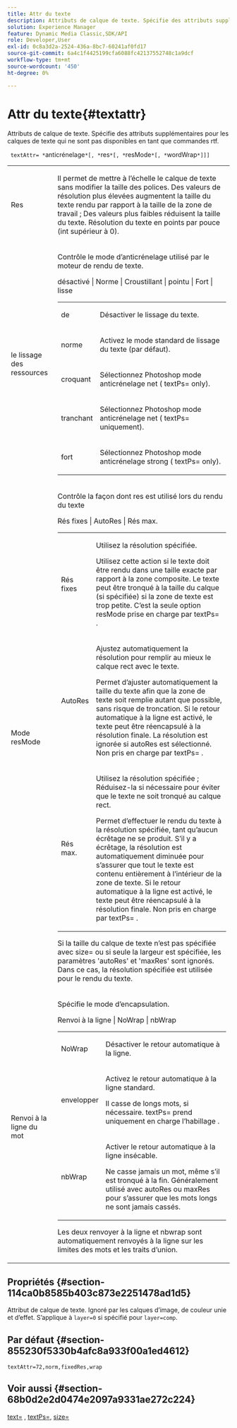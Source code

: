 ```yaml
---
title: Attr du texte
description: Attributs de calque de texte. Spécifie des attributs supplémentaires pour les calques de texte qui ne sont pas disponibles en tant que commandes rtf.
solution: Experience Manager
feature: Dynamic Media Classic,SDK/API
role: Developer,User
exl-id: 0c8a3d2a-2524-436a-8bc7-60241af0fd17
source-git-commit: 6a4c1f4425199cfa6088fc42137552748c1a9dcf
workflow-type: tm+mt
source-wordcount: '450'
ht-degree: 0%

---
```


# Attr du texte{#textattr}

Attributs de calque de texte. Spécifie des attributs supplémentaires pour les calques de texte qui ne sont pas disponibles en tant que commandes rtf.

` textAttr= *`anticrénelage`*[, *`res`*[, *`resMode`*[, *`wordWrap`*]]]`

<table id="simpletable_0072BF7DF52B4959A14EDEF60A6EBDEE"> 
 <tr class="strow"> 
  <td class="stentry"> <p> <span class="codeph"><span class="varname"> Res </span> </span> </p> </td> 
  <td class="stentry"> <p>Il permet de mettre à l’échelle le calque de texte sans modifier la taille des polices. Des valeurs de résolution plus élevées augmentent la taille du texte rendu par rapport à la taille de la zone de travail ; Des valeurs plus faibles réduisent la taille du texte. Résolution du texte en points par pouce (int supérieur à 0). </p> </td> 
 </tr> 
 <tr class="strow"> 
  <td class="stentry"> <p> <span class="codeph"><span class="varname"> le lissage des </span> ressources </span> </p> </td> 
  <td class="stentry"> <p>Contrôle le mode d’anticrénelage utilisé par le moteur de rendu de texte. </p> <p> <span class="codeph"> désactivé | Norme | Croustillant | pointu | Fort | lisse </span> </p> <p> 
    <table id="simpletable_AE2331118FCA4BC7877233E287CED6A4"> 
     <tr class="strow"> 
      <td class="stentry"> <p> <span class="codeph"> de </span> </p> </td> 
      <td class="stentry"> <p>Désactiver le lissage du texte. </p> </td> 
     </tr> 
     <tr class="strow"> 
      <td class="stentry"> <p> <span class="codeph"> norme </span> </p> </td> 
      <td class="stentry"> <p>Activez le mode standard de lissage du texte (par défaut). </p> </td> 
     </tr> 
     <tr class="strow"> 
      <td class="stentry"> <p> <span class="codeph"> croquant </span> </p> </td> 
      <td class="stentry"> <p>Sélectionnez Photoshop mode <span class="codeph"> anticrénelage net </span> ( <span class="codeph"> textPs= </span> only). </p> </td> 
     </tr> 
     <tr class="strow"> 
      <td class="stentry"> <p> <span class="codeph"> tranchant </span> </p> </td> 
      <td class="stentry"> <p>Sélectionnez Photoshop mode <span class="codeph"> anticrénelage net </span> ( <span class="codeph"> textPs= </span> uniquement). </p> </td> 
     </tr> 
     <tr class="strow"> 
      <td class="stentry"> <p> <span class="codeph"> fort </span> </p> </td> 
      <td class="stentry"> <p>Sélectionnez Photoshop mode <span class="codeph"> anticrénelage strong </span> ( <span class="codeph"> textPs= </span> only). </p> </td> 
     </tr> 
    </table> </p> </td> 
 </tr> 
 <tr class="strow"> 
  <td class="stentry"> <p> <span class="codeph"><span class="varname"> Mode resMode </span> </span> </p> </td> 
  <td class="stentry"> <p>Contrôle la façon dont res est utilisé lors du rendu du texte </p> <p> <span class="codeph"> Rés fixes | AutoRes | Rés max. </span> </p> <p> 
    <table id="simpletable_2CFC06DB37154C7C92614FDF7A818DB5"> 
     <tr class="strow"> 
      <td class="stentry"> <p> <span class="codeph"> Rés fixes </span> </p> </td> 
      <td class="stentry"> <p>Utilisez la résolution spécifiée. </p> <p>Utilisez cette action si le texte doit être rendu dans une taille exacte par rapport à la zone composite. Le texte peut être tronqué à la taille du calque (si spécifiée) si la zone de texte est trop petite. C’est la seule <span class="varname"> option resMode </span> prise en charge par <span class="codeph"> textPs= </span>. </p> </td> 
     </tr> 
     <tr class="strow"> 
      <td class="stentry"> <p> <span class="codeph"> AutoRes </span> </p> </td> 
      <td class="stentry"> <p>Ajustez automatiquement la résolution pour remplir au mieux le calque rect avec le texte. </p> <p>Permet d’ajuster automatiquement la taille du texte afin que la zone de texte soit remplie autant que possible, sans risque de troncation. Si le retour automatique à la ligne est activé, le texte peut être réencapsulé à la résolution finale. La <span class="varname"> résolution </span> est ignorée si <span class="codeph"> autoRes </span> est sélectionné. Non pris en charge par <span class="codeph"> textPs= </span>. </p> </td> 
     </tr> 
     <tr class="strow"> 
      <td class="stentry"> <p> <span class="codeph"> Rés max. </span> </p> </td> 
      <td class="stentry"> <p>Utilisez la résolution spécifiée ; Réduisez-la si nécessaire pour éviter que le texte ne soit tronqué au calque rect. </p> <p>Permet d’effectuer le rendu du texte à la résolution spécifiée, tant qu’aucun écrêtage ne se produit. S’il y a écrêtage, la résolution est automatiquement diminuée pour s’assurer que tout le texte est contenu entièrement à l’intérieur de la zone de texte. Si le retour automatique à la ligne est activé, le texte peut être réencapsulé à la résolution finale. Non pris en charge par <span class="codeph"> textPs= </span>. </p> </td> 
     </tr> 
    </table> </p> <p>Si la taille du calque de texte n’est pas spécifiée avec size= ou si seule la largeur est spécifiée, les paramètres 'autoRes' et 'maxRes' sont ignorés. Dans ce cas, la résolution spécifiée est utilisée pour le rendu du texte. </p> </td> 
 </tr> 
 <tr class="strow"> 
  <td class="stentry"> <p> <span class="codeph"><span class="varname"> Renvoi à la ligne </span> du mot </span> </p> </td> 
  <td class="stentry"> <p>Spécifie le mode d’encapsulation. </p> <p> <span class="codeph"> Renvoi à la ligne | NoWrap | nbWrap </span> </p> <p> 
    <table id="simpletable_FF2510E029EC41E29BC30D9FC2923EA3"> 
     <tr class="strow"> 
      <td class="stentry"> <p> <span class="codeph"> NoWrap </span> </p> </td> 
      <td class="stentry"> <p>Désactiver le retour automatique à la ligne. </p> </td> 
     </tr> 
     <tr class="strow"> 
      <td class="stentry"> <p> <span class="codeph"> envelopper </span> </p> </td> 
      <td class="stentry"> <p>Activez le retour automatique à la ligne standard. </p> <p>Il casse de longs mots, si nécessaire. <span class="codeph"> textPs= </span> prend uniquement en charge <span class="codeph"> l’habillage </span>. </p> </td> 
     </tr> 
     <tr class="strow"> 
      <td class="stentry"> <p> <span class="codeph"> nbWrap </span> </p> </td> 
      <td class="stentry"> <p>Activer le retour automatique à la ligne insécable. </p> <p>Ne casse jamais un mot, même s’il est tronqué à la fin. Généralement utilisé avec <span class="codeph"> autoRes </span> ou <span class="codeph"> maxRes </span> pour s’assurer que les mots longs ne sont jamais cassés. </p> </td> 
     </tr> 
    </table> </p> <p>Les <span class="codeph"> deux renvoyer à la ligne </span> et <span class="codeph"> nbwrap </span> sont automatiquement renvoyés à la ligne sur les limites des mots et les traits d’union. </p> </td> 
 </tr> 
</table>

## Propriétés {#section-114ca0b8585b403c873e2251478ad1d5}

Attribut de calque de texte. Ignoré par les calques d’image, de couleur unie et d’effet. S’applique à `layer=0` si spécifié pour `layer=comp`.

## Par défaut {#section-855230f5330b4afc8a933f00a1ed4612}

`textAttr=72,norm,fixedRes,wrap`

## Voir aussi {#section-68b0d2e2d0474e2097a9331ae272c224}

[text=](../../../../../is-api/http-ref/image-serving-api-ref/c-http-protocol-reference/c-command-reference/r-text.md#reference-84634052e48548539a1ef63cbe41f22f) , [textPs=](../../../../../is-api/http-ref/image-serving-api-ref/c-http-protocol-reference/c-command-reference/r-textps.md#reference-4209a2a6169f44278da2647cfb0cd767), [size=](../../../../../is-api/http-ref/image-serving-api-ref/c-http-protocol-reference/c-data-types/r-size.md#reference-04d383f32c7b4003bed9978cb854747b)
